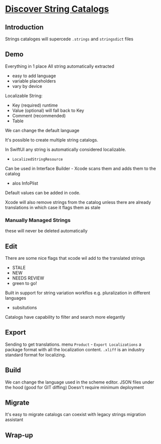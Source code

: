 # [Discover String Catalogs](https://developer.apple.com/videos/play/wwdc2023/10155/)

## Introduction
Strings cataloges will supercede `.strings` and `stringsdict` files

## Demo
Everything in 1 place
All string automatically extracted
- easy to add language
- variable placeholders 
- vary by device

Localizable String:
- Key (required) runtime
- Value (optional) will fall back to Key
- Comment (recommended)
- Table

We can change the default language

It's possible to create multiple string catalogs.

In SwiftUI any string is automatically considered localizable.
- `LocalizedStringResource`

Can be used in Interface Builder - Xcode scans them and adds them to the catalog
- alos InfoPlist

Default values can be added in code.

Xcode will also remove strings from the catalog unless there are already translations in which case it flags them as stale

### Manually Managed Strings
these will never be deleted automatically

## Edit
There are some nice flags that xcode wil add to the translated strings 
* STALE
* NEW
* NEEDS REVIEW
* green to go!

Built in support for string variation workflos e.g. pluralization in different languages
- subsitutions

Catalogs have capability to filter and search more elegantly

## Export
Sending to get translations.
menu `Product` - `Export Localizations`
a package format with all the localization content.
`.xliff` is an industry standard format for localizing.


## Build
We can change the language used in the scheme editor.
JSON files under the hood (good for GIT diffing)
Doesn't require minimum deployment

## Migrate
It's easy to migrate
catalogs can coexist with legacy strings
migration assistant

## Wrap-up